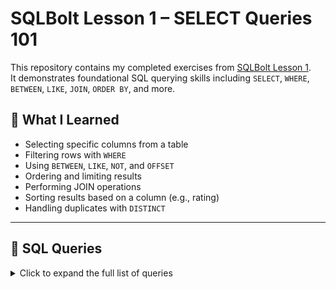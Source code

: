 # SQLBolt Lesson 1 – SELECT Queries 101

This repository contains my completed exercises from [SQLBolt Lesson 1](https://sqlbolt.com/lesson/).  
It demonstrates foundational SQL querying skills including `SELECT`, `WHERE`, `BETWEEN`, `LIKE`, `JOIN`, `ORDER BY`, and more.

## 🧠 What I Learned

- Selecting specific columns from a table
- Filtering rows with `WHERE`
- Using `BETWEEN`, `LIKE`, `NOT`, and `OFFSET`
- Ordering and limiting results
- Performing JOIN operations
- Sorting results based on a column (e.g., rating)
- Handling duplicates with `DISTINCT`

---

## 📄 SQL Queries

<details>
<summary>Click to expand the full list of queries</summary>

```sql
-- Find the title of each film
SELECT Title FROM movies;

-- Find the director of each film
SELECT Director FROM movies;

-- Find the title and director of each film
SELECT Title, Director FROM movies;

-- Find the title and year of each film
SELECT Title, Year FROM movies;

-- Find all the information about each film
SELECT * FROM movies;

-- Find the movie with a row id of 6
SELECT * FROM movies WHERE Id = 6;

-- Find the movies released in the years between 2000 and 2010
SELECT * FROM movies WHERE Year BETWEEN 2000 AND 2010;

-- Find the movies not released in the years between 2000 and 2010
SELECT * FROM movies WHERE Year NOT BETWEEN 2000 AND 2010;

-- Find the first 5 Pixar movies and their release year
SELECT Title, Year FROM movies LIMIT 5;

-- Find all the Toy Story movies
SELECT * FROM movies WHERE Title LIKE 'Toy Story%';

-- Find all the movies directed by John Lasseter
SELECT * FROM movies WHERE Director = 'John Lasseter';

-- Find all the movies (and director) not directed by John Lasseter
SELECT * FROM movies WHERE Director <> 'John Lasseter';

-- Find all the WALL-* movies
SELECT * FROM movies WHERE Title LIKE 'WALL-%';

-- List all directors of Pixar movies (alphabetically), without duplicates
SELECT DISTINCT Director FROM movies;

-- List the last four Pixar movies released (most recent to least)
SELECT Title, Year FROM movies
ORDER BY Year DESC
LIMIT 4;

-- List the first five Pixar movies sorted alphabetically
SELECT Title, Year FROM movies
ORDER BY Title ASC
LIMIT 5;

-- List the next five Pixar movies sorted alphabetically
SELECT Title, Year FROM movies
ORDER BY Title ASC
LIMIT 5 OFFSET 5;

-- Find the domestic and international sales for each movie
SELECT Title, Domestic_sales, International_sales 
FROM movies 
JOIN Boxoffice ON movies.id = Boxoffice.movie_id;

-- Show movies that did better internationally than domestically
SELECT Title, Domestic_sales, International_sales 
FROM movies 
JOIN Boxoffice ON movies.id = Boxoffice.movie_id 
WHERE International_sales > Domestic_sales;

-- List all the movies by their ratings in descending order
SELECT Title, Rating 
FROM movies 
JOIN Boxoffice ON movies.id = Boxoffice.movie_id 
ORDER BY Rating DESC;
```
